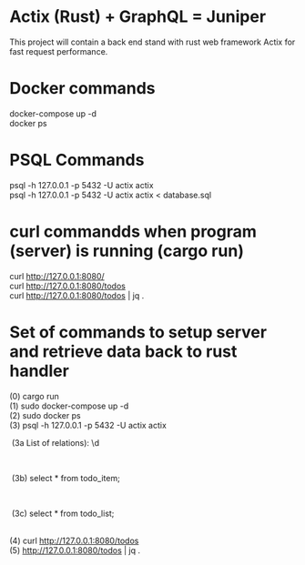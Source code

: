 # Actix (Rust) + GraphQL = Juniper

This project will contain a back end stand with rust web framework Actix for fast request performance. 

# Docker commands
docker-compose up -d </br>
docker ps </br>

# PSQL Commands
psql -h 127.0.0.1 -p 5432 -U actix actix </br>
psql -h 127.0.0.1 -p 5432 -U actix actix < database.sql </br>

# curl commandds when program (server) is running (cargo run)
curl http://127.0.0.1:8080/ </br>
curl http://127.0.0.1:8080/todos </br>
curl http://127.0.0.1:8080/todos | jq . </br>


# Set of commands to setup server and retrieve data back to rust handler
(0) cargo run </br>
(1) sudo docker-compose up -d </br> 
(2) sudo docker ps </br>
(3) psql -h 127.0.0.1 -p 5432 -U actix actix </br>
    <p style="margin-left: 4px;">(3a List of relations):  \d</p>  </br>
    <p style="margin-left: 4px;">(3b) select * from todo_item;</p> </br>
    <p style="margin-left: 4px;">(3c) select * from todo_list;</p> </br>
(4) curl http://127.0.0.1:8080/todos </br>
(5) http://127.0.0.1:8080/todos | jq . </br>